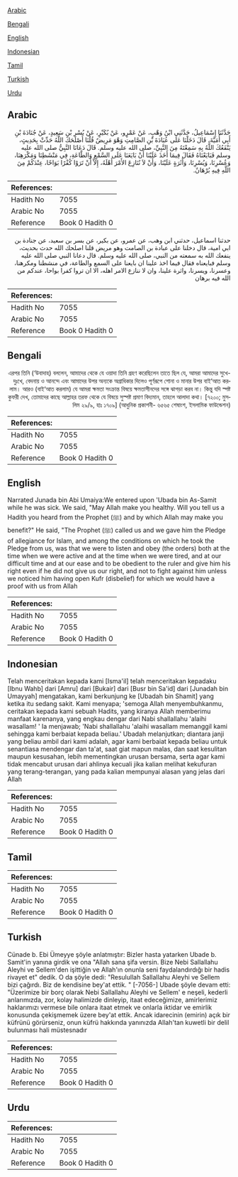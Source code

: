 [Arabic](#arabic)

[Bengali](#bengali)

[English](#english)

[Indonesian](#indonesian)

[Tamil](#tamil)

[Turkish](#turkish)

[Urdu](#urdu)

## Arabic


<div dir="rtl" lang="ar" style={{fontSize:'larger',backgroundColor:'#f8f9fa',padding:20}}>
حَدَّثَنَا إِسْمَاعِيلُ، حَدَّثَنِي ابْنُ وَهْبٍ، عَنْ عَمْرٍو، عَنْ بُكَيْرٍ، عَنْ بُسْرِ بْنِ سَعِيدٍ، عَنْ جُنَادَةَ بْنِ أَبِي أُمَيَّةَ، قَالَ دَخَلْنَا عَلَى عُبَادَةَ بْنِ الصَّامِتِ وَهْوَ مَرِيضٌ قُلْنَا أَصْلَحَكَ اللَّهُ حَدِّثْ بِحَدِيثٍ، يَنْفَعُكَ اللَّهُ بِهِ سَمِعْتَهُ مِنَ النَّبِيِّ، صلى الله عليه وسلم‏.‏ قَالَ دَعَانَا النَّبِيُّ صلى الله عليه وسلم فَبَايَعْنَاهُ فَقَالَ فِيمَا أَخَذَ عَلَيْنَا أَنْ بَايَعَنَا عَلَى السَّمْعِ وَالطَّاعَةِ، فِي مَنْشَطِنَا وَمَكْرَهِنَا، وَعُسْرِنَا، وَيُسْرِنَا، وَأَثَرَةٍ عَلَيْنَا، وَأَنْ لاَ نُنَازِعَ الأَمْرَ أَهْلَهُ، إِلاَّ أَنْ تَرَوْا كُفْرًا بَوَاحًا، عِنْدَكُمْ مِنَ اللَّهِ فِيهِ بُرْهَانٌ‏.‏
</div>
<div style={{backgroundColor:'#f8f9fa',padding:20, marginBottom: 10}}><table> <thead> <tr> <th>References:</th> <th></th> </tr> </thead> <tbody><tr><td>Hadith No</td><td>7055</td></tr><tr><td>Arabic No</td><td>7055</td></tr><tr><td>Reference</td><td>Book 0 Hadith 0</td></tr></tbody></table></div>


<div dir="rtl" lang="ar" style={{fontSize:'larger',backgroundColor:'#f8f9fa',padding:20}}>
حدثنا اسماعيل، حدثني ابن وهب، عن عمرو، عن بكير، عن بسر بن سعيد، عن جنادة بن ابي امية، قال دخلنا على عبادة بن الصامت وهو مريض قلنا اصلحك الله حدث بحديث، ينفعك الله به سمعته من النبي، صلى الله عليه وسلم. قال دعانا النبي صلى الله عليه وسلم فبايعناه فقال فيما اخذ علينا ان بايعنا على السمع والطاعة، في منشطنا ومكرهنا، وعسرنا، ويسرنا، واثرة علينا، وان لا ننازع الامر اهله، الا ان تروا كفرا بواحا، عندكم من الله فيه برهان
</div>
<div style={{backgroundColor:'#f8f9fa',padding:20, marginBottom: 10}}><table> <thead> <tr> <th>References:</th> <th></th> </tr> </thead> <tbody><tr><td>Hadith No</td><td>7055</td></tr><tr><td>Arabic No</td><td>7055</td></tr><tr><td>Reference</td><td>Book 0 Hadith 0</td></tr></tbody></table></div>

## Bengali


<div dir="rtl" lang="bn" style={{fontSize:'larger',backgroundColor:'#f8f9fa',padding:20}}>
এরপর তিনি (‘উবাদাহ) বললেন, আমাদের থেকে যে ওয়াদা তিনি গ্রহণ করেছিলেন তাতে ছিল যে, আমরা আমাদের সুখে-দুঃখে, বেদনায় ও আনন্দে এবং আমাদের উপর অন্যকে অগ্রাধিকার দিলেও পূর্ণরূপে শোনা ও মানার উপর বাই‘আত করলাম। আরও (বাই‘আত করলাম) যে আমরা ক্ষমতা সংক্রান্ত বিষয়ে ক্ষমতাসীনদের সঙ্গে ঝাগড়া করব না। কিন্তু যদি স্পষ্ট কুফরী দেখ, তোমাদের কাছে আল্লাহর তরফ থেকে যে বিষয়ে সুস্পষ্ট প্রমাণ বিদ্যমান, তাহলে আলাদা কথা। [৭২০০; মুসলিম ২৯/৯, হাঃ ১৭০৯] (আধুনিক প্রকাশনী- ৬৫৬৫ শেষাংশ, ইসলামিক ফাউন্ডেশন)
</div>
<div style={{backgroundColor:'#f8f9fa',padding:20, marginBottom: 10}}><table> <thead> <tr> <th>References:</th> <th></th> </tr> </thead> <tbody><tr><td>Hadith No</td><td>7055</td></tr><tr><td>Arabic No</td><td>7055</td></tr><tr><td>Reference</td><td>Book 0 Hadith 0</td></tr></tbody></table></div>

## English


<div dir="ltr" lang="en" style={{fontSize:'larger',backgroundColor:'#f8f9fa',padding:20}}>
Narrated Junada bin Abi Umaiya:We entered upon 'Ubada bin As-Samit while he was sick. We said, "May Allah make you healthy. Will you tell us a Hadith you heard from the Prophet (ﷺ) and by which Allah may make you benefit?" He said, "The Prophet (ﷺ) called us and we gave him the Pledge of allegiance for Islam, and among the conditions on which he took the Pledge from us, was that we were to listen and obey (the orders) both at the time when we were active and at the time when we were tired, and at our difficult time and at our ease and to be obedient to the ruler and give him his right even if he did not give us our right, and not to fight against him unless we noticed him having open Kufr (disbelief) for which we would have a proof with us from Allah
</div>
<div style={{backgroundColor:'#f8f9fa',padding:20, marginBottom: 10}}><table> <thead> <tr> <th>References:</th> <th></th> </tr> </thead> <tbody><tr><td>Hadith No</td><td>7055</td></tr><tr><td>Arabic No</td><td>7055</td></tr><tr><td>Reference</td><td>Book 0 Hadith 0</td></tr></tbody></table></div>

## Indonesian


<div dir="ltr" lang="id" style={{fontSize:'larger',backgroundColor:'#f8f9fa',padding:20}}>
Telah menceritakan kepada kami [Isma'il] telah menceritakan kepadaku [Ibnu Wahb] dari [Amru] dari [Bukair] dari [Busr bin Sa'id] dari [Junadah bin Umayyah] mengatakan, kami berkunjung ke [Ubadah bin Shamit] yang ketika itu sedang sakit. Kami menyapa; 'semoga Allah menyembuhkanmu, ceritakan kepada kami sebuah Hadits, yang kiranya Allah memberimu manfaat karenanya, yang engkau dengar dari Nabi shallallahu 'alaihi wasallam! ' Ia menjawab; 'Nabi shallallahu 'alaihi wasallam memanggil kami sehingga kami berbaiat kepada beliau.' Ubadah melanjutkan; diantara janji yang beliau ambil dari kami adalah, agar kami berbaiat kepada beliau untuk senantiasa mendengar dan ta'at, saat giat mapun malas, dan saat kesulitan maupun kesusahan, lebih mementingkan urusan bersama, serta agar kami tidak mencabut urusan dari ahlinya kecuali jika kalian melihat kekufuran yang terang-terangan, yang pada kalian mempunyai alasan yang jelas dari Allah
</div>
<div style={{backgroundColor:'#f8f9fa',padding:20, marginBottom: 10}}><table> <thead> <tr> <th>References:</th> <th></th> </tr> </thead> <tbody><tr><td>Hadith No</td><td>7055</td></tr><tr><td>Arabic No</td><td>7055</td></tr><tr><td>Reference</td><td>Book 0 Hadith 0</td></tr></tbody></table></div>

## Tamil


<div dir="ltr" lang="ta" style={{fontSize:'larger',backgroundColor:'#f8f9fa',padding:20}}>

</div>
<div style={{backgroundColor:'#f8f9fa',padding:20, marginBottom: 10}}><table> <thead> <tr> <th>References:</th> <th></th> </tr> </thead> <tbody><tr><td>Hadith No</td><td>7055</td></tr><tr><td>Arabic No</td><td>7055</td></tr><tr><td>Reference</td><td>Book 0 Hadith 0</td></tr></tbody></table></div>

## Turkish


<div dir="ltr" lang="tr" style={{fontSize:'larger',backgroundColor:'#f8f9fa',padding:20}}>
Cünade b. Ebi Ümeyye şöyle anlatmıştır: Bizler hasta yatarken Ubade b. Samit'in yanına girdik ve ona "Allah sana şifa versin. Bize Nebi Sallallahu Aleyhi ve Sellem'den işittiğin ve Allah'ın onunla seni faydalandırdığı bir hadis rivayet et" dedik. O da şöyle dedi: "Resulullah Sallallahu Aleyhi ve Sellem bizi çağırdı. Biz de kendisine bey'at ettik. " [-7056-] Ubade şöyle devam etti: "Üzerimize bir borç olarak Nebi Sallallahu Aleyhi ve Sellem' e neşeli, kederli anlarımızda, zor, kolay halimizde dinleyip, itaat edeceğimize, amirlerimiz haklarımızı vermese bile onlara itaat etmek ve onlarla iktidar ve emirlik konusunda çekişmemek üzere bey'at ettik. Ancak idarecinin (emirin) açık bir küfrünü görürseniz, onun küfrü hakkında yanınızda Allah'tan kuwetli bir delil bulunması hali müstesnadır
</div>
<div style={{backgroundColor:'#f8f9fa',padding:20, marginBottom: 10}}><table> <thead> <tr> <th>References:</th> <th></th> </tr> </thead> <tbody><tr><td>Hadith No</td><td>7055</td></tr><tr><td>Arabic No</td><td>7055</td></tr><tr><td>Reference</td><td>Book 0 Hadith 0</td></tr></tbody></table></div>

## Urdu


<div dir="rtl" lang="ur" style={{fontSize:'larger',backgroundColor:'#f8f9fa',padding:20}}>

</div>
<div style={{backgroundColor:'#f8f9fa',padding:20, marginBottom: 10}}><table> <thead> <tr> <th>References:</th> <th></th> </tr> </thead> <tbody><tr><td>Hadith No</td><td>7055</td></tr><tr><td>Arabic No</td><td>7055</td></tr><tr><td>Reference</td><td>Book 0 Hadith 0</td></tr></tbody></table></div>